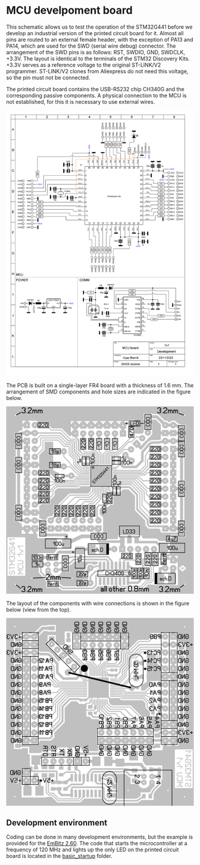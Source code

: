 # MCU develpoment board
This schematic allows us to test the operation of the STM32G441 before we develop an industrial version of the printed circuit board for it. Almost all pins are routed to an external female header, with the exception of PA13 and PA14, which are used for the SWD (serial wire debug) connector. The arrangement of the SWD pins is as follows: RST, SWDIO, GND, SWDCLK, +3.3V. The layout is identical to the terminals of the STM32 Discovery Kits. +3.3V serves as a reference voltage to the original ST-LINK/V2 programmer. ST-LINK/V2 clones from Aliexpress do not need this voltage, so the pin must not be connected.

The printed circuit board contains the USB-RS232 chip CH340G and the corresponding passive components. A physical connection to the MCU is not established, for this it is necessary to use external wires.

![schematics](schematic_MCU_board_STM32G441.svg?raw=true "MCU schematics")

The PCB is built on a single-layer FR4 board with a thickness of 1.6 mm. The arrangement of SMD components and hole sizes are indicated in the figure below.

![SMD_placement](component_placement_SMD_MCU_board_STM32G441.png?raw=true "SMD components placement")

The layout of the components with wire connections is shown in the figure below (view from the top).

![THT_placement](component_placement_THT_MCU_board_STM32G441.png?raw=true "THT components placement")

## Development environment
Coding can be done in many development environments, but the example is provided for the [EmBitz 2.60](https://www.embitz.org/). The code that starts the microcontroller at a frequency of 120 MHz and lights up the only LED on the printed circuit board is located in the [basic_startup](basic_startup/) folder.